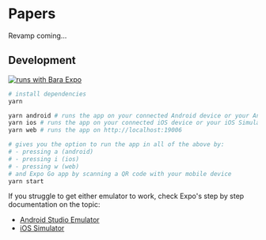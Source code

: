 # Papers

Revamp coming...

## Development

[![runs with Bara Expo](https://img.shields.io/badge/Runs%20with%20Expo-000.svg?style=flat-square&logo=EXPO&labelColor=f3f3f3&logoColor=000)](https://expo.io/)

```bash
# install dependencies
yarn

yarn android # runs the app on your connected Android device or your Android Studio Emulator
yarn ios # runs the app on your connected iOS device or your iOS Simulator
yarn web # runs the app on http://localhost:19006

# gives you the option to run the app in all of the above by:
# - pressing a (android)
# - pressing i (ios)
# - pressing w (web)
# and Expo Go app by scanning a QR code with your mobile device
yarn start
```

If you struggle to get either emulator to work, check Expo's step by step documentation on the topic:

- [Android Studio Emulator](https://docs.expo.dev/workflow/android-studio-emulator)
- [iOS Simulator](https://docs.expo.dev/workflow/ios-simulator)
